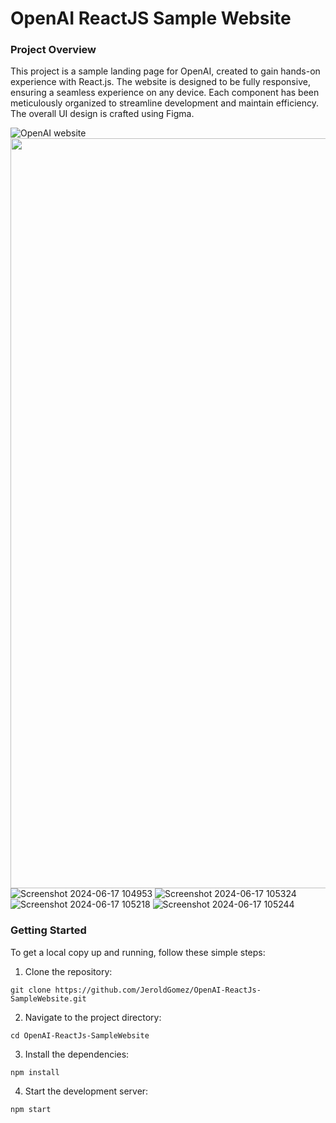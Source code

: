 # OpenAI ReactJS Sample Website

### Project Overview

This project is a sample landing page for OpenAI, created to gain hands-on experience with React.js. The website is designed to be fully responsive, ensuring a seamless experience on any device. Each component has been meticulously organized to streamline development and maintain efficiency. The overall UI design is crafted using Figma.

![OpenAI website](https://github.com/JeroldGomez/OpenAI-ReactJs-SampleWebsite/assets/106787297/ef67b644-e52d-405c-b48e-2ec27153da1d)
<img src="https://github.com/JeroldGomez/OpenAI-ReactJs-SampleWebsite/assets/106787297/0cecc84a-9fb2-4e2d-8c6c-3955dbfb0745" width="1200">
![Screenshot 2024-06-17 104953](https://github.com/JeroldGomez/OpenAI-ReactJs-SampleWebsite/assets/106787297/e6e70338-0928-4d7d-93c7-63e671bf3b20)
![Screenshot 2024-06-17 105324](https://github.com/JeroldGomez/OpenAI-ReactJs-SampleWebsite/assets/106787297/378b2a45-f86e-4d80-b651-b661dcc80fe8)
![Screenshot 2024-06-17 105218](https://github.com/JeroldGomez/OpenAI-ReactJs-SampleWebsite/assets/106787297/140f94b4-07a9-405b-8cde-ba6dc078eacc)
![Screenshot 2024-06-17 105244](https://github.com/JeroldGomez/OpenAI-ReactJs-SampleWebsite/assets/106787297/cdf55848-7dc3-4121-8514-6436d6593312)


### Getting Started

To get a local copy up and running, follow these simple steps:

1. Clone the repository:
```
git clone https://github.com/JeroldGomez/OpenAI-ReactJs-SampleWebsite.git
```
2. Navigate to the project directory:
```
cd OpenAI-ReactJs-SampleWebsite
```
3. Install the dependencies:
```
npm install
```
4. Start the development server:
```
npm start

```

